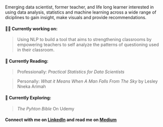 Emerging data scientist, former teacher, and life long learner interested in using data analysis, statistics and machine learning across a wide range of diciplines to gain insight, make visuals and provide recommendations.  

#### 👩‍💻 Currently working on:  
> Using NLP to build a tool that aims to strengthening classrooms by empowering teachers to self analyze the patterns of questioning used in their classroom.  

#### 📕 Currently Reading:
> Professionally: *Practical Statistics for Data Scientists*  

> Personally: *What it Means When A Man Falls From The Sky* by Lesley Nneka Arimah

#### 🔎 Currently Exploring: 
> *The Pyhton Bible* On Udemy  



#### Connect with me on [LinkedIn](https://www.linkedin.com/in/kristendavis-27/) and read me on [Medium](https://medium.com/me/design)



